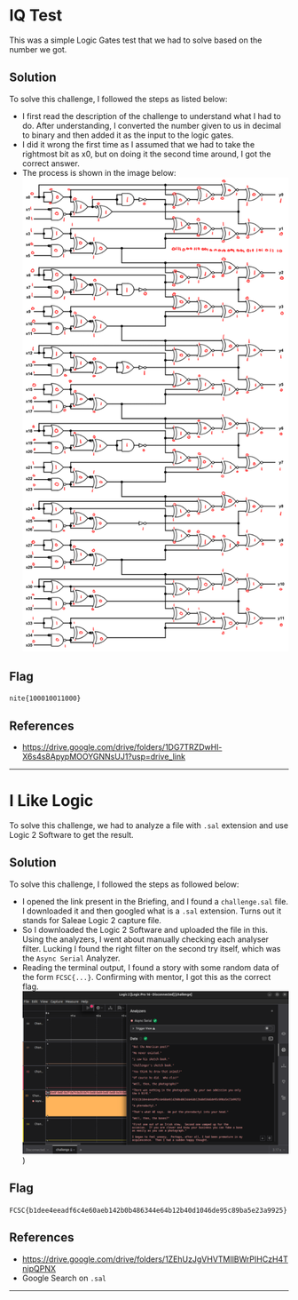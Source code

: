 # IQ Test
This was a simple Logic Gates test that we had to solve based on the number we got. 

## Solution 
To solve this challenge, I followed the steps as listed below: 
- I first read the description of the challenge to understand what I had to do. After understanding, I converted the number given to us in decimal to binary and then added it as the input to the logic gates.
- I did it wrong the first time as I assumed that we had to take the rightmost bit as x0, but on doing it the second time around, I got the correct answer.
- The process is shown in the image below:
![Logic Gates Solved](/images/hardware/iqtest.png)

## Flag

`nite{100010011000}`

## References
- https://drive.google.com/drive/folders/1DG7TRZDwHl-X6s4s8ApypMOOYGNNsUJ1?usp=drive_link
---------------------------------------------------------------------------------------------------------------------------------------
# I Like Logic 
To solve this challenge, we had to analyze a file with `.sal` extension and use Logic 2 Software to get the result. 

## Solution 
To solve this challenge, I followed the steps as followed below: 
- I opened the link present in the Briefing, and I found a `challenge.sal` file. I downloaded it and then googled what is a `.sal` extension. Turns out it stands for Saleae Logic 2 capture file.
- So I downloaded the Logic 2 Software and uploaded the file in this. Using the analyzers, I went about manually checking each analyser filter. Lucking I found the right filter on the second try itself, which was the `Async Serial` Analyzer.
- Reading the terminal output, I found a story with some random data of the form `FCSC{...}`. Confirming with mentor, I got this as the correct flag.
![screenshot of Logic 2 Software](/images/hardware/Screenshot-2025-10-30-16-48-49.png))

## Flag
`FCSC{b1dee4eeadf6c4e60aeb142b0b486344e64b12b40d1046de95c89ba5e23a9925}` 

## References
- https://drive.google.com/drive/folders/1ZEhUzJgVHVTMIlBWrPIHCzH4TnipQPNX
- Google Search on `.sal`
------------------------------------------------------------------------------------------------------------------------------------
